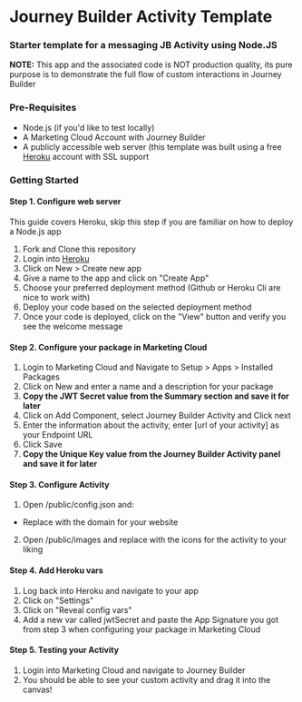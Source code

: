 # Journey Builder Activity Template

### Starter template for a messaging JB Activity using Node.JS

**NOTE:** This app and the associated code is NOT production quality, its pure purpose is to demonstrate the full flow of custom interactions in Journey Builder

### Pre-Requisites

- Node.js (if you'd like to test locally)
- A Marketing Cloud Account with Journey Builder
- A publicly accessible web server (this template was built using a free [Heroku](https://heroku.com) account with SSL support

### Getting Started

#### Step 1. Configure web server

This guide covers Heroku, skip this step if you are familiar on how to deploy a Node.js app

1. Fork and Clone this repository
2. Login into [Heroku](https://heroku.com)
3. Click on New > Create new app
4. Give a name to the app and click on "Create App"
5. Choose your preferred deployment method (Github or Heroku Cli are nice to work with)
6. Deploy your code based on the selected deployment method
7. Once your code is deployed, click on the "View" button and verify you see the welcome message

#### Step 2. Configure your package in Marketing Cloud

1. Login to Marketing Cloud and Navigate to Setup > Apps > Installed Packages
2. Click on New and enter a name and a description for your package
3. **Copy the JWT Secret value from the Summary section and save it for later**
4. Click on Add Component, select Journey Builder Activity and Click next
5. Enter the information about the activity, enter [url of your activity] as your Endpoint URL
6. Click Save
7. **Copy the Unique Key value from the Journey Builder Activity panel and save it for later**

#### Step 3. Configure Activity

1. Open /public/config.json and:

- Replace <your-domain-here> with the domain for your website

2. Open /public/images and replace with the icons for the activity to your liking

#### Step 4. Add Heroku vars

1. Log back into Heroku and navigate to your app
2. Click on "Settings"
3. Click on "Reveal config vars"
4. Add a new var called jwtSecret and paste the App Signature you got from step 3 when configuring your package in Marketing Cloud

#### Step 5. Testing your Activity

1. Login into Marketing Cloud and navigate to Journey Builder
2. You should be able to see your custom activity and drag it into the canvas!
